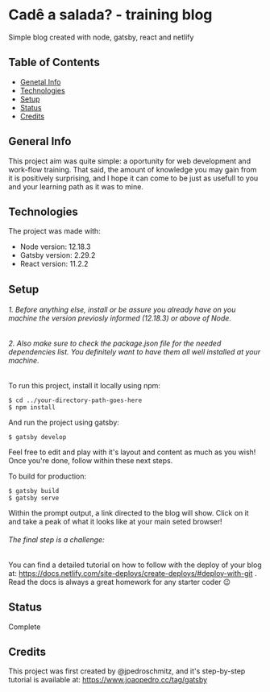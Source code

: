 # Cadê a salada? - training blog
Simple blog created with node, gatsby, react and netlify

## Table of Contents
* [Genetal Info](#general-info)
* [Technologies](#tecnologies)
* [Setup](#setup)
* [Status](#status)
* [Credits](#credits)

## General Info
This project aim was quite simple: a oportunity for web development and work-flow training. 
That said, the amount of knowledge you may gain from it is positively surprising, and I hope it can come to be just as usefull to you and your learning path as it was to mine.

## Technologies
The project was made with:
* Node version: 12.18.3
* Gatsby version: 2.29.2
* React version: 11.2.2

## Setup
###### 1. Before anything else, install or be assure you already have on you machine the version previosly informed (12.18.3) or above of Node.
###### 2. Also make sure to check the package.json file for the needed dependencies list. You definitely want to have them all well installed at your machine.


To run this project, install it locally using npm:

```
$ cd ../your-directory-path-goes-here
$ npm install
```

And run the project using gatsby:

```
$ gatsby develop
```
Feel free to edit and play with it's layout and content as much as you wish!
Once you're done, follow within these next steps.

To build for production:

```
$ gatsby build
$ gatsby serve
```


Within the prompt output, a link directed to the blog will show. Click on it and take a peak of what it looks like at your main seted browser!

###### The final step is a challenge:
You can find a detailed tutorial on how to follow with the deploy of your blog at: https://docs.netlify.com/site-deploys/create-deploys/#deploy-with-git . Read the docs is always a great homework for any starter coder :wink:


## Status
Complete

## Credits
This project was first created by @jpedroschmitz, and it's step-by-step tutorial is available at: https://www.joaopedro.cc/tag/gatsby
